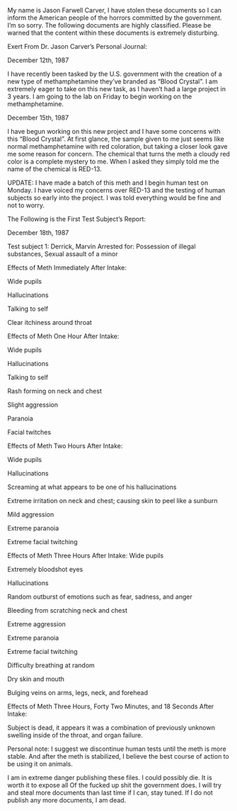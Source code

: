My name is Jason Farwell Carver, I have stolen these documents so I can inform the American people of the horrors committed by the government. I’m so sorry. The following documents are highly classified. Please be warned that the content within these documents is extremely disturbing.

Exert From Dr. Jason Carver’s Personal Journal:

December 12th, 1987 

I have recently been tasked by the U.S. government with the creation of a new type of methamphetamine they’ve branded as “Blood Crystal”. I am extremely eager to take on this new task, as I haven’t had a large project in 3 years. I am going to the lab on Friday to begin working on the methamphetamine.

December 15th, 1987 

I have begun working on this new project and I have some concerns with this “Blood Crystal”. At first glance, the sample given to me just seems like normal methamphetamine with red coloration, but taking a closer look gave me some reason for concern. The chemical that turns the meth a cloudy red color is a complete mystery to me. When I asked they simply told me the name of the chemical is RED-13.

UPDATE: I have made a batch of this meth and I begin human test on Monday. I have voiced my concerns over RED-13 and the testing of human subjects so early into the project. I was told everything would be fine and not to worry.

The Following is the First Test Subject’s Report:

December 18th, 1987 

Test subject 1: Derrick, Marvin Arrested for: Possession of illegal substances, Sexual assault of a minor

Effects of Meth Immediately After Intake:

Wide pupils 

Hallucinations 

Talking to self 

Clear itchiness around throat


Effects of Meth One Hour After Intake:

Wide pupils 

Hallucinations 

Talking to self 

Rash forming on neck and chest 

Slight aggression
 
Paranoia 

Facial twitches


Effects of Meth Two Hours After Intake:

Wide pupils 

Hallucinations 

Screaming at what appears to be one of his hallucinations 

Extreme irritation on neck and chest; causing skin to peel like a sunburn 

Mild aggression 

Extreme paranoia 

Extreme facial twitching


Effects of Meth Three Hours After Intake: Wide pupils
 
Extremely bloodshot eyes 

Hallucinations 

Random outburst of emotions such as fear, sadness, and anger 

Bleeding from scratching neck and chest 

Extreme aggression 

Extreme paranoia 

Extreme facial twitching
 
Difficulty breathing at random
 
Dry skin and mouth 

Bulging veins on arms, legs, neck, and forehead


Effects of Meth Three Hours, Forty Two Minutes, and 18 Seconds After Intake:

Subject is dead, it appears it was a combination of previously unknown swelling inside of the throat, and organ failure.

Personal note: I suggest we discontinue human tests until the meth is more stable. And after the meth is stabilized, I believe the best course of action to be using it on animals.




I am in extreme danger publishing these files. I could possibly die. It is worth it to expose all Of the fucked up shit the government does. I will try and steal more documents than last time if I can, stay tuned. If I do not publish any more documents, I am dead.